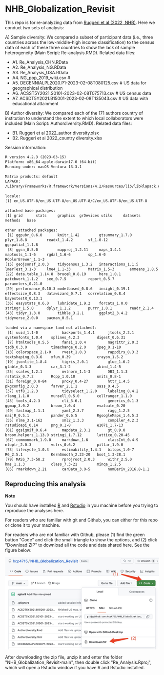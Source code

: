 # NHB_Globalization_Revisit

This repo is for re-analyzing data from [Ruggeri et al (2022, NHB)](https://www.nature.com/articles/s41562-022-01392-w). Here we conduct two sets of analysis:

A)  Sample diversity: We compared a subset of participant data (i.e., three countries across the low-middle-high income classification) to the census data of each of these three countries to show the lack of sample heterogeneity (Main Script: Re-analysis.RMD). Related data files:

-   A1. Re_Analysis_CHN.RData
-   A2. Re_Analysis_NG.RData
-   A3. Re_Analysis_USA.RData
-   A4. NG_pop_2019_wiki.csv \#
-   A5. DECENNIALPL2020.P1-2023-02-08T080125.csv \# US data for geographical distribution
-   A6. ACSST5Y2021.S0101-2023-02-08T075713.csv \# US census data
-   A7. ACSDT5Y2021.B15001-2023-02-08T135043.csv \# US data with educational attainment

B)  Author diversity: We compared each of the 171 authors country of institution to understand the extent to which local collaborators were included (Main Script: Authordiversity.RMD). Related data files:

-   B1. Ruggeri et al 2022_author diversity.xlsx
-   B2. Ruggeri et al 2022_country diversity.xlsx

Session information:

```         
R version 4.2.3 (2023-03-15)
Platform: x86_64-apple-darwin17.0 (64-bit)
Running under: macOS Ventura 13.3.1

Matrix products: default
LAPACK: /Library/Frameworks/R.framework/Versions/4.2/Resources/lib/libRlapack.dylib

locale:
[1] en_US.UTF-8/en_US.UTF-8/en_US.UTF-8/C/en_US.UTF-8/en_US.UTF-8

attached base packages:
[1] grid      stats     graphics  grDevices utils     datasets  methods   base     

other attached packages:
 [1] ggpubr_0.6.0       knitr_1.42         gtsummary_1.7.0    plyr_1.8.8         readxl_1.4.2       sf_1.0-12          ggspatial_1.1.8   
 [8] ggsn_0.5.0         mapproj_1.2.11     maps_3.4.1         maptools_1.1-6     rgdal_1.6-6        sp_1.6-0           RColorBrewer_1.1-3
[15] geojsonsf_2.0.3    tidycensus_1.3.2   interactions_1.1.5 lmerTest_3.1-3     lme4_1.1-33        Matrix_1.5-3       emmeans_1.8.5     
[22] data.table_1.14.8  bruceR_0.8.10      here_1.0.1         patchwork_1.1.2    see_0.7.5          report_0.5.7       parameters_0.21.0 
[29] performance_0.10.3 modelbased_0.8.6   insight_0.19.1     effectsize_0.8.3   datawizard_0.7.1   correlation_0.8.4  bayestestR_0.13.1 
[36] easystats_0.6.0    lubridate_1.9.2    forcats_1.0.0      stringr_1.5.0      dplyr_1.1.2        purrr_1.0.1        readr_2.1.4       
[43] tidyr_1.3.0        tibble_3.2.1       ggplot2_3.4.2      tidyverse_2.0.0    pacman_0.5.1      

loaded via a namespace (and not attached):
 [1] uuid_1.1-0           backports_1.4.1      jtools_2.2.1         systemfonts_1.0.4    splines_4.2.3        digest_0.6.31       
 [7] htmltools_0.5.5      fansi_1.0.4          magrittr_2.0.3       tzdb_0.3.0           timechange_0.2.0     jpeg_0.1-10         
[13] colorspace_2.1-0     rvest_1.0.3          rappdirs_0.3.3       textshaping_0.3.6    xfun_0.39            crayon_1.5.2        
[19] jsonlite_1.8.4       tigris_2.0.1         glue_1.6.2           gtable_0.3.3         car_3.1-2            abind_1.4-5         
[25] scales_1.2.1         mvtnorm_1.1-3        DBI_1.1.3            rstatix_0.7.2        Rcpp_1.0.10          units_0.8-1         
[31] foreign_0.8-84       proxy_0.4-27         httr_1.4.5           pkgconfig_2.0.3      farver_2.1.1         sass_0.4.5          
[37] utf8_1.2.3           tidyselect_1.2.0     labeling_0.4.2       rlang_1.1.0          munsell_0.5.0        cellranger_1.1.0    
[43] tools_4.2.3          cli_3.6.1            generics_0.1.3       ggmap_3.0.2          broom_1.0.4          evaluate_0.20       
[49] fastmap_1.1.1        yaml_2.3.7           ragg_1.2.5           naijR_0.5.1          pander_0.6.5         RgoogleMaps_1.4.5.3 
[55] nlme_3.1-162         xml2_1.3.3           compiler_4.2.3       rstudioapi_0.14      png_0.1-8            e1071_1.7-13        
[61] ggsignif_0.6.4       mapdata_2.3.1        gt_0.9.0             broom.helpers_1.13.0 stringi_1.7.12       lattice_0.20-45     
[67] commonmark_1.9.0     markdown_1.6         classInt_0.4-9       nloptr_2.0.3         vctrs_0.6.2          pillar_1.9.0        
[73] lifecycle_1.0.3      estimability_1.4.1   bitops_1.0-7         R6_2.5.1             KernSmooth_2.23-20   boot_1.3-28.1       
[79] MASS_7.3-58.2        rprojroot_2.0.3      withr_2.5.0          hms_1.1.3            class_7.3-21         minqa_1.2.5         
[85] rmarkdown_2.21       carData_3.0-5        numDeriv_2016.8-1.1 
```

## Reproducing this analysis

**Note**

You should have installed [R](https://cran.r-project.org/) and [Rstudio](https://posit.co/downloads/) in you machine before you trying to reproduce the analyses here.

For readers who are familiar with git and Github, you can either for this repo or clone it to your machine.

For readers who are not familiar with Github, please (1) find the green button "Code" and click the small triangle to show the options, and (2) click "Download ZIP" to download all the code and data shared here. See the figure below:

![](./instruction_fig1.jpg)

After downloading the zip file, unzip it and enter the folder "NHB_Globalization_Revisit-main", then double click "Re_Analysis.Rproj", which will open a Rstudio window if you have R and Rstudio installed.
